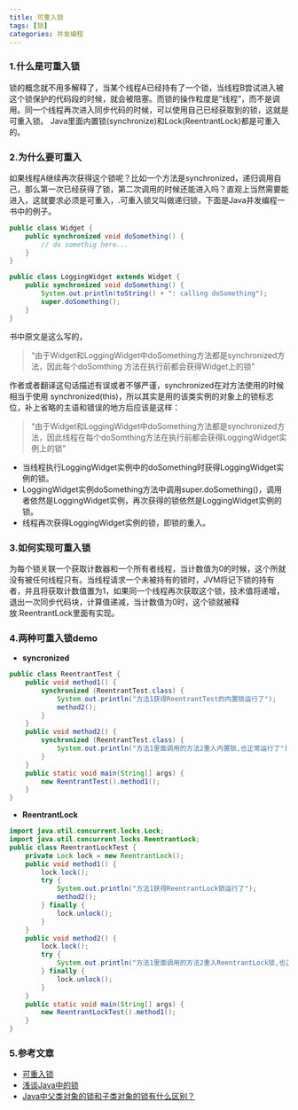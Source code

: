 ```yaml
---
title: 可重入锁
tags: [锁]
categories: 并发编程
---
```

### 1.什么是可重入锁
锁的概念就不用多解释了，当某个线程A已经持有了一个锁，当线程B尝试进入被这个锁保护的代码段的时候，就会被阻塞。而锁的操作粒度是”线程”，而不是调用。同一个线程再次进入同步代码的时候，可以使用自己已经获取到的锁，这就是可重入锁。
Java里面内置锁(synchronize)和Lock(ReentrantLock)都是可重入的。<!--more-->
### 2.为什么要可重入
如果线程A继续再次获得这个锁呢？比如一个方法是synchronized，递归调用自己，那么第一次已经获得了锁，第二次调用的时候还能进入吗？直观上当然需要能进入，这就要求必须是可重入，.可重入锁又叫做递归锁，下面是Java并发编程一书中的例子。
```java
public class Widget {
    public synchronized void doSomething() {
        // do somethig here...
    }
}

public class LoggingWidget extends Widget {
    public synchronized void doSomething() {
        System.out.println(toString() + ": calling doSomething");
        super.doSomething();
    }
}
```
书中原文是这么写的，
> “由于Widget和LoggingWidget中doSomething方法都是synchronized方法，因此每个doSomthing 方法在执行前都会获得Widget上的锁”

作者或者翻译这句话描述有误或者不够严谨，synchronized在对方法使用的时候相当于使用 synchronized(this)，所以其实是用的该类实例的对象上的锁标志位，补上省略的主语和错误的地方后应该是这样：
> “由于Widget和LoggingWidget中doSomething方法都是synchronized方法，因此线程在每个doSomthing方法在执行前都会获得LoggingWidget实例上的锁”

- 当线程执行LoggingWidget实例中的doSomething时获得LoggingWidget实例的锁。
- LoggingWidget实例doSomething方法中调用super.doSomething()，调用者依然是LoggingWidget实例，再次获得的锁依然是LoggingWidget实例的锁。
- 线程再次获得LoggingWidget实例的锁，即锁的重入。

### 3.如何实现可重入锁
为每个锁关联一个获取计数器和一个所有者线程，当计数值为0的时候，这个所就没有被任何线程只有。当线程请求一个未被持有的锁时，JVM将记下锁的持有者，并且将获取计数值置为1，如果同一个线程再次获取这个锁，技术值将递增，退出一次同步代码块，计算值递减，当计数值为0时，这个锁就被释放.ReentrantLock里面有实现。

### 4.两种可重入锁demo
- **syncronized**
```java
public class ReentrantTest {
    public void method1() {
        synchronized (ReentrantTest.class) {
            System.out.println("方法1获得ReentrantTest的内置锁运行了");
            method2();
        }
    }
    public void method2() {
        synchronized (ReentrantTest.class) {
            System.out.println("方法1里面调用的方法2重入内置锁,也正常运行了");
        }
    }
    public static void main(String[] args) {
        new ReentrantTest().method1();
    }
}
```
- **ReentrantLock**
```java
import java.util.concurrent.locks.Lock;
import java.util.concurrent.locks.ReentrantLock;
public class ReentrantLockTest {
    private Lock lock = new ReentrantLock();
    public void method1() {
        lock.lock();
        try {
            System.out.println("方法1获得ReentrantLock锁运行了");
            method2();
        } finally {
            lock.unlock();
        }
    }
    public void method2() {
        lock.lock();
        try {
            System.out.println("方法1里面调用的方法2重入ReentrantLock锁,也正常运行了");
        } finally {
            lock.unlock();
        }
    }
    public static void main(String[] args) {
        new ReentrantLockTest().method1();
    }
}
```
### 5.参考文章

- [可重入锁](http://blog.csdn.net/johnking123/article/details/50043961)
- [浅谈Java中的锁](http://zhwbqd.github.io/2015/02/13/lock-in-java.html)
- [Java中父类对象的锁和子类对象的锁有什么区别？](https://www.zhihu.com/question/28113814)